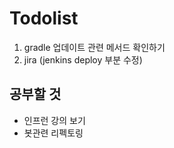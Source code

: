 # Todolist

1. gradle 업데이트 관련 메서드 확인하기
2. jira (jenkins deploy 부분 수정)

## 공부할 것
- 인프런 강의 보기
- 봇관련 리펙토링